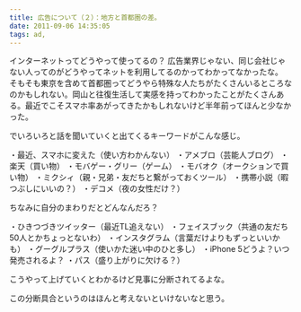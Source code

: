 ```yaml
---
title: 広告について（２）：地方と首都圏の差。
date: 2011-09-06 14:35:05
tags: ad, 
---
```

インターネットってどうやって使ってるの？
広告業界じゃない、同じ会社じゃない人ってのがどうやってネットを利用してるのかってわかってなかったな。
そもそも東京を含めて首都圏ってどうやら特殊な人たちがたくさんいるところなのかもしれない。岡山と往復生活して実感を持ってわかったことがたくさんある。最近でこそスマホ率あがってきたかもしれないけど半年前ってほんと少なかった。

でいろいろと話を聞いていくと出てくるキーワードがこんな感じ。

・最近、スマホに変えた（使い方わかんない）
・アメブロ（芸能人ブログ）
・楽天（買い物）
・モバゲー・グリー（ゲーム）
・モバオク（オークションで買い物）
・ミクシィ（親・兄弟・友だちと繋がっておくツール）
・携帯小説（暇つぶしにいいの？）
・デコメ（夜の女性だけ？）

ちなみに自分のまわりだとどんなんだろ？

・ひきつづきツイッター（最近TL追えない）
・フェイスブック（共通の友だち50人とかちょっとないわ）
・インスタグラム（言葉だけよりもずっといいかも）
・グーグルプラス（使いかた迷い中のひと多し）
・iPhone 5どうよ？いつ発売されるよ？
・パス（盛り上がりに欠ける？）

こうやって上げていくとわかるけど見事に分断されてるよな。

この分断具合というのはほんと考えないといけないなと思う。